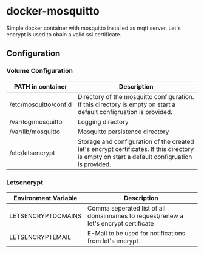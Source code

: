 # docker-mosquitto

Simple docker container with mosquitto installed as mqtt server.
Let's encrypt is used to obain a valid ssl certificate.

## Configuration
 
 ### Volume Configuration
  | PATH in container | Description |
  | ---------------------- | ----------- |
  | /etc/mosquitto/conf.d | Directory of the mosquitto configuration. If this directory is empty on start a default configruation is provided. |
  | /var/log/mosquitto | Logging directory |
  | /var/lib/mosquitto | Mosquitto persistence directory |
  | /etc/letsencrypt | Storage and configuration of the created let's encrypt certificates. If this directory is empty on start a default configruation is provided.|
 
 ### Letsencrypt
  | Environment Variable | Description |
  | ---------------------- | ----------- |
  | LETSENCRYPTDOMAINS | Comma seperated list of all domainnames to request/renew a let's encrypt certificate |
  | LETSENCRYPTEMAIL | E-Mail to be used for notifications from let's encrypt |
